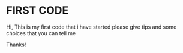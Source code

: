 # FIRST CODE

Hi, This is my first code that i have started please give tips and some choices that you can tell me

Thanks!
